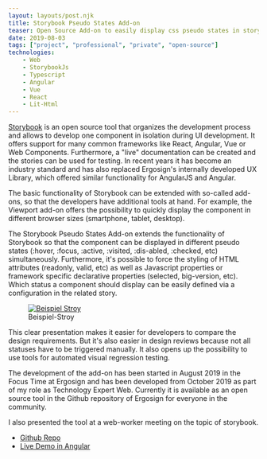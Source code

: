 ```yaml
---
layout: layouts/post.njk
title: Storybook Pseudo States Add-on
teaser: Open Source Add-on to easily display css pseudo states in storybook.
date: 2019-08-03
tags: ["project", "professional", "private", "open-source"]
technologies:
    - Web
    - StorybookJs
    - Typescript
    - Angular
    - Vue
    - React
    - Lit-Html
---
```


[Storybook](https://storybook.js.org/) is an open source tool that organizes the development process and allows to develop one component in isolation during UI development. It offers support for many common frameworks like React, Angular, Vue or Web Components. Furthermore, a "live" documentation can be created and the stories can be used for testing.
In recent years it has become an industry standard and has also replaced Ergosign's internally developed UX Library, which offered similar functionality for AngularJS and Angular.

The basic functionality of Storybook can be extended with so-called add-ons, so that the developers have additional tools at hand. For example, the Viewport add-on offers the possibility to quickly display the component in different browser sizes (smartphone, tablet, desktop).

The Storybook Pseudo States Add-on extends the functionality of Storybook so that the component can be displayed in different pseudo states (:hover, :focus, :active, :visited, :dis-abled, :checked, etc) simultaneously. Furthermore, it's possible to force the styling of HTML attributes (readonly, valid, etc) as well as Javascript properties or framework specific declarative properties (selected, big-version, etc). Which status a component should display can be easily defined via a configuration in the related story.

<figure>
      <a href="{{'/assets/projects/storybook-pseudo-states-addon/addon-example.jpg' | url}}">
          <img src="{{'/assets/projects/storybook-pseudo-states-addon/addon-example.jpg' | url}}"alt="Beispiel Stroy" />
      </a>
      <figcaption > Beispiel-Stroy</figcaption>
</figure>

This clear presentation makes it easier for developers to compare the design requirements. But it's also easier in design reviews because not all statuses have to be triggered manually. It also opens up the possibility to use tools for automated visual regression testing.

The development of the add-on has been started in August 2019 in the Focus Time at Ergosign and has been developed from October 2019 as part of my role as Technology Expert Web. Currently it is available as an open source tool in the Github repository of Ergosign for everyone in the community.

I also presented the tool at a web-worker meeting on the topic of storybook.

- <a href="https://github.com/Ergosign/storybook-addon-pseudo-states" rel="noopener" target="_blank">Github Repo</a>
- <a href="https://philippone.github.io/angular-ci-storybook-pseudo-states-example/?path=/story/simple-button--simple-button" rel="noopener" target="_blank">Live Demo in Angular</a>